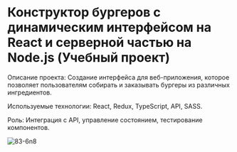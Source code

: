 # Конструктор бургеров с динамическим интерфейсом на React и серверной частью на Node.js (Учебный проект)
Описание проекта: Создание интерфейса для веб-приложения, которое позволяет пользователям собирать и заказывать бургеры из различных ингредиентов. </br>

Используемые технологии: React, Redux, TypeScript, API, SASS.</br>

Роль: Интеграция с API, управление состоянием, тестирование компонентов. </br>

![83-6n8](https://github.com/user-attachments/assets/e5a6f85e-cf80-481d-9a99-688df76e5bc5)

